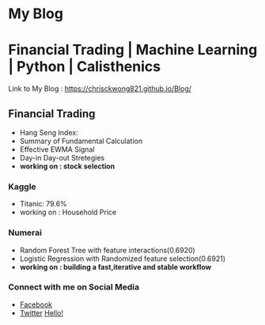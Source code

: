 My Blog 
=====
Financial Trading | Machine Learning | Python | Calisthenics
=====

Link to My Blog : https://chrisckwong821.github.io/Blog/

## Financial Trading
- Hang Seng Index:
- Summary of Fundamental Calculation
- Effective EWMA Signal
- Day-in Day-out Stretegies
- **working on : stock selection**

### Kaggle
- Titanic: 79.6%
- working on : Household Price

### Numerai
- Random Forest Tree with feature interactions(0.6920)
- Logistic Regression with Randomized feature selection(0.6921)
- **working on : building a fast,iterative and stable workflow**


### Connect with me on Social Media
- [Facebook](https://www.facebook.com/wonchunkau)
- [Twitter](https://twitter.com/chrisckwong821)
[Hello!](assets/media/Profile.png=250x250)
